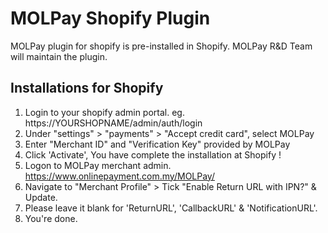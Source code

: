 MOLPay Shopify Plugin
==================
MOLPay plugin for shopify is pre-installed in Shopify.
MOLPay R&D Team will maintain the plugin.

Installations for Shopify
------------------------------------------------------
1. Login to your shopify admin portal. eg. https://YOURSHOPNAME/admin/auth/login
2. Under "settings" > "payments" > "Accept credit card", select MOLPay
4. Enter "Merchant ID" and "Verification Key" provided by MOLPay
5. Click 'Activate', You have complete the installation at Shopify !
6. Logon to MOLPay merchant admin. https://www.onlinepayment.com.my/MOLPay/
7. Navigate to "Merchant Profile" > Tick "Enable Return URL with IPN?" & Update.
8. Please leave it blank for 'ReturnURL', 'CallbackURL' & 'NotificationURL'.
9. You're done.
